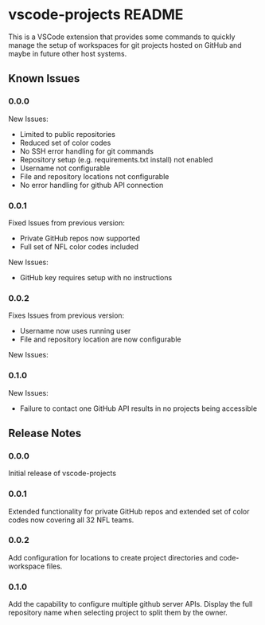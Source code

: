# vscode-projects README

This is a VSCode extension that provides some commands to quickly manage the setup of workspaces for git projects hosted on GitHub and maybe in future other host systems.

<!--
## Features

Describe specific features of your extension including screenshots of your extension in action. Image paths are relative to this README file.

For example if there is an image subfolder under your extension project workspace:

\!\[feature X\]\(images/feature-x.png\)

> Tip: Many popular extensions utilize animations. This is an excellent way to show off your extension! We recommend short, focused animations that are easy to follow.
-->

<!--
## Requirements

If you have any requirements or dependencies, add a section describing those and how to install and configure them.
-->

<!--
## Extension Settings

Include if your extension adds any VS Code settings through the `contributes.configuration` extension point.

For example:

This extension contributes the following settings:

* `myExtension.enable`: enable/disable this extension
* `myExtension.thing`: set to `blah` to do something
-->

## Known Issues

### 0.0.0

New Issues:
* Limited to public repositories
* Reduced set of color codes
* No SSH error handling for git commands
* Repository setup (e.g. requirements.txt install) not enabled
* Username not configurable
* File and repository locations not configurable
* No error handling for github API connection

### 0.0.1

Fixed Issues from previous version:
* Private GitHub repos now supported
* Full set of NFL color codes included

New Issues:
* GitHub key requires setup with no instructions

### 0.0.2

Fixes Issues from previous version:
* Username now uses running user
* File and repository location are now configurable

New Issues:

### 0.1.0

New Issues:
* Failure to contact one GitHub API results in no projects being accessible

## Release Notes

### 0.0.0

Initial release of vscode-projects

### 0.0.1

Extended functionality for private GitHub repos and extended set of color
codes now covering all 32 NFL teams.

### 0.0.2

Add configuration for locations to create project directories and
code-workspace files.

### 0.1.0

Add the capability to configure multiple github server APIs.
Display the full repository name when selecting project to split them by
the owner.
